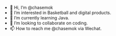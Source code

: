 - 👋 Hi, I’m @chasemok
- 👀 I’m interested in Basketball and digital products.
- 🌱 I’m currently learning Java.
- 💞️ I’m looking to collaborate on coding.
- 📫 How to reach me @chasemok via Wechat.

<!---
chasemok/chasemok is a ✨ special ✨ repository because its `README.md` (this file) appears on your GitHub profile.
You can click the Preview link to take a look at your changes.
--->
